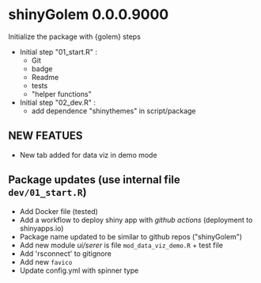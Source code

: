 # shinyGolem 0.0.0.9000


Initialize the package with {golem} steps  

* Initial step "01_start.R" :  
  - Git  
  - badge
  - Readme
  - tests
  - "helper functions"
* Initial step "02_dev.R" :  
  - add dependence "shinythemes" in script/package
  
  
## NEW FEATUES

* New tab added for data viz in demo mode

## Package updates (use internal file `dev/01_start.R`)

* Add Docker file (tested)
* Add a workflow to deploy shiny app with *github actions* (deployment to shinyapps.io)
* Package name updated to be similar to github repos ("shinyGolem")
* Add new module *ui/serer* is file `mod_data_viz_demo.R` + test file
* Add 'rsconnect' to gitignore
* Add new `favico`
* Update config.yml with spinner type

